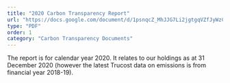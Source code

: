 ```yaml
---
title: "2020 Carbon Transparency Report"
url: "https://docs.google.com/document/d/1psnqcZ_MhJJG7Li2jgtgqVZfJyWzCU47"
type: "PDF"
order: 1
category: "Carbon Transparency Documents"
---
```


The report is for calendar year 2020. It relates to our holdings as at 31 December 2020 (however the latest Trucost data on emissions is from financial year 2018-19).
